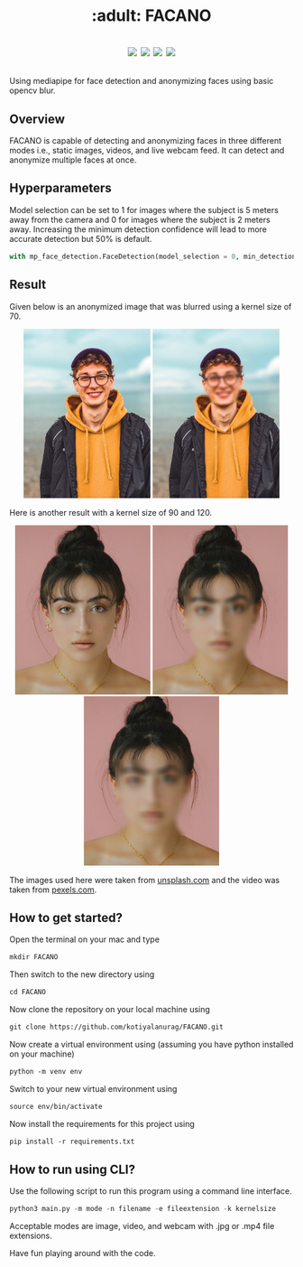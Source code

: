 <h1 align=center>:adult: FACANO

![](https://img.shields.io/badge/Python-3.9-blue) ![](https://img.shields.io/badge/opencv-4.8.1.78-blue) ![](https://img.shields.io/badge/Contributions-Welcome-brightgreen) ![](https://img.shields.io/badge/LICENSE-MIT-red)</h1>

<p align = left>Using mediapipe for face detection and anonymizing faces using basic opencv blur.</p>

## Overview

FACANO is capable of detecting and anonymizing faces in three different modes i.e., static images, videos, and live webcam feed. It can detect and anonymize multiple faces at once.

## Hyperparameters

Model selection can be set to 1 for images where the subject is 5 meters away from the camera and 0 for images where the subject is 2 meters away. Increasing the minimum detection confidence will lead to more accurate detection but 50% is default.

```python
with mp_face_detection.FaceDetection(model_selection = 0, min_detection_confidence = 0.5) as face_detection:
```

## Result

Given below is an anonymized image that was blurred using a kernel size of 70.
<p align="center">
  <img src="https://github.com/kotiyalanurag/FACANO/blob/main/src/image001.jpg" max-width=100% height='300' />
  <img src="https://github.com/kotiyalanurag/FACANO/blob/main/output/image001_blur_70.jpg" max-width=100% height='300' />
</p>

Here is another result with a kernel size of 90 and 120.
<p align="center">
  <img src="https://github.com/kotiyalanurag/FACANO/blob/main/src/image002.jpg" max-width=100% height='300' />
  <img src="https://github.com/kotiyalanurag/FACANO/blob/main/output/image002_blur_90.jpg" max-width=100% height='300' />
  <img src="https://github.com/kotiyalanurag/FACANO/blob/main/output/image002_blur_120.jpg" max-width=100% height='300' />
</p>

The images used here were taken from [unsplash.com](https://unsplash.com/) and the video was taken from [pexels.com](https://www.pexels.com/).

## How to get started?

Open the terminal on your mac and type 
```html
mkdir FACANO
```
Then switch to the new directory using
```html
cd FACANO
```
Now clone the repository on your local machine using
```html
git clone https://github.com/kotiyalanurag/FACANO.git
```
Now create a virtual environment using (assuming you have python installed on your machine)
```html
python -m venv env
```
Switch to your new virtual environment using
```html
source env/bin/activate
```
Now install the requirements for this project using
```html
pip install -r requirements.txt
```

## How to run using CLI?

Use the following script to run this program using a command line interface.

```python
python3 main.py -m mode -n filename -e fileextension -k kernelsize
```

Acceptable modes are image, video, and webcam with .jpg or .mp4 file extensions.

Have fun playing around with the code.
